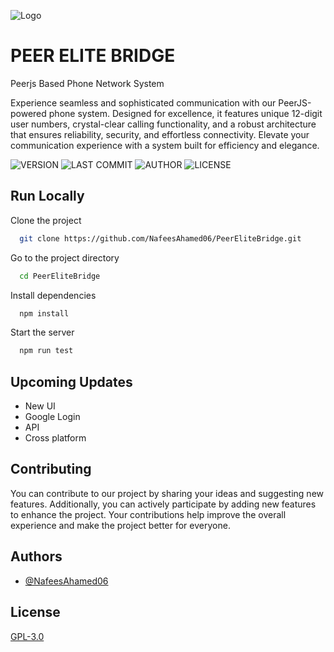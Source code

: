 ![Logo](https://socialify.git.ci/NafeesAhamed06/PeerEliteBridge/image?description=1&font=Jost&forks=1&issues=1&language=1&logo=https%3A%2F%2Fraw.githubusercontent.com%2FNafeesAhamed06%2FNafeesAhamed06%2F045b463c87f1377201a9e5a31ec5105ae9c87218%2FUntitled%2520design.svg&name=1&owner=1&pattern=Signal&pulls=1&stargazers=1&theme=Dark)



# PEER ELITE BRIDGE
Peerjs Based Phone Network System

Experience seamless and sophisticated communication with our PeerJS-powered phone system. Designed for excellence, it features unique 12-digit user numbers, crystal-clear calling functionality, and a robust architecture that ensures reliability, security, and effortless connectivity. Elevate your communication experience with a system built for efficiency and elegance.


![VERSION](https://img.shields.io/github/package-json/v/NafeesAhamed06/PeerEliteBridge)
![LAST COMMIT](https://img.shields.io/github/last-commit/NafeesAhamed06/PeerEliteBridge/master)
![AUTHOR](https://img.shields.io/badge/Author-Nafees-8A2BE2)
![LICENSE](https://img.shields.io/github/license/NafeesAhamed06/PeerEliteBridge)


## Run Locally

Clone the project

```bash
  git clone https://github.com/NafeesAhamed06/PeerEliteBridge.git
```

Go to the project directory

```bash
  cd PeerEliteBridge
```

Install dependencies

```bash
  npm install
```

Start the server

```bash
  npm run test
```


## Upcoming Updates

- New UI
- Google Login
- API
- Cross platform


## Contributing

You can contribute to our project by sharing your ideas and suggesting new features. Additionally, you can actively participate by adding new features to enhance the project. Your contributions help improve the overall experience and make the project better for everyone.
## Authors

- [@NafeesAhamed06](https://www.github.com/NafeesAhamed06)


## License

[GPL-3.0](https://choosealicense.com/licenses/gpl-3.0/)

